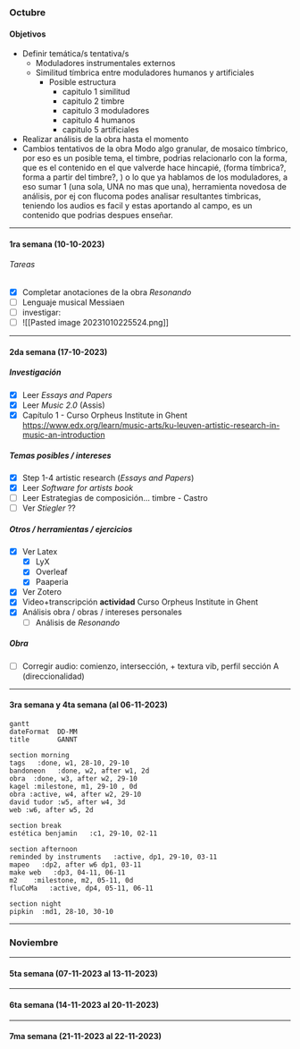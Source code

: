 ### Octubre
#### Objetivos
- Definir temática/s tentativa/s
	- Moduladores instrumentales externos
	- Similitud tímbrica entre moduladores humanos y artificiales
		- Posible estructura
			- capitulo 1 similitud
			- capitulo 2 timbre
			- capitulo 3 moduladores
			- capitulo 4 humanos
			- capitulo 5 artificiales
- Realizar análisis de la obra hasta el momento
- Cambios tentativos de la obra
Modo algo granular, de mosaico tímbrico, por eso es un posible tema, el timbre, podrias relacionarlo con la forma, que es el contenido en el que valverde hace hincapié, (forma tímbrica?, forma a partir del timbre?, ) o lo que ya hablamos de los moduladores, a eso sumar 1 (una sola, UNA no mas que una), herramienta novedosa de análisis, por ej  con flucoma podes analisar resultantes timbricas, teniendo los audios es facil y estas aportando al campo, es un contenido que podrias despues enseñar.
---
#### 1ra semana (10-10-2023)
###### Tareas
- [x] Completar anotaciones de la obra *Resonando*
- [ ] Lenguaje musical Messiaen
- [ ] investigar:
- [ ] ![[Pasted image 20231010225524.png]]
---
#### 2da semana (17-10-2023)

##### Investigación
- [x] Leer *Essays and Papers*
- [x] Leer *Music 2.0* (Assis)
- [x] Capítulo 1 - Curso Orpheus Institute in Ghent https://www.edx.org/learn/music-arts/ku-leuven-artistic-research-in-music-an-introduction
##### Temas posibles / intereses
- [x] Step 1-4 artistic research (*Essays and Papers*)
- [x] Leer *Software for artists book*
- [ ] Leer Estrategias de composición... timbre - Castro
- [ ] Ver *Stiegler* ??
##### Otros / herramientas / ejercicios
- [x] Ver Latex
	- [x] LyX
	- [x] Overleaf
	- [x] Paaperia
- [x] Ver Zotero
- [x] Video+transcripción **actividad** Curso Orpheus Institute in Ghent
- [x] Análisis obra / obras / intereses personales
	- [ ] Análisis de *Resonando*
##### Obra
- [ ] Corregir audio: comienzo, intersección, + textura vib, perfil sección A (direccionalidad)
---
#### 3ra semana y 4ta semana (al 06-11-2023)
```mermaid
gantt
dateFormat  DD-MM
title       GANNT

section morning
tags   :done, w1, 28-10, 29-10
bandoneon   :done, w2, after w1, 2d
obra  :done, w3, after w2, 29-10
kagel :milestone, m1, 29-10 , 0d
obra :active, w4, after w2, 29-10
david tudor :w5, after w4, 3d
web :w6, after w5, 2d

section break
estética benjamin   :c1, 29-10, 02-11

section afternoon
reminded by instruments   :active, dp1, 29-10, 03-11
mapeo   :dp2, after w6 dp1, 03-11
make web   :dp3, 04-11, 06-11
m2    :milestone, m2, 05-11, 0d
fluCoMa   :active, dp4, 05-11, 06-11

section night
pipkin  :md1, 28-10, 30-10
```
---
### Noviembre
---
#### 5ta semana (07-11-2023 al 13-11-2023)
---
#### 6ta semana (14-11-2023 al 20-11-2023)
---
#### 7ma semana (21-11-2023 al 22-11-2023)

